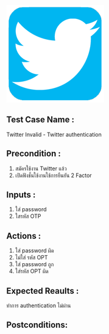 ![Twitter](Pic/twitter.png)
## Test Case Name : 
Twitter
Invalid - Twitter authentication  

## Precondition : 
   1. สมัครใช้งาน Twitter แล้ว
   2. เปิดฟังชั่นใช้งานใช้การยืนยัน 2 Factor 
  
  
## Inputs : 
   1. ใส่ password
   2. ใสรหัส OTP
  
## Actions : 

  1. ใส่ password ผิด
  2. ไม่ใส่ รหัส OPT
  1. ใส่ password ถูก
  2. ใส่รหัส OPT ผิด

## Expected Reaults :
ทำการ  authentication ไม่ผ่าน


## Postconditions:
